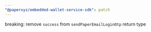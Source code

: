 ```yaml
---
"@paperxyz/embedded-wallet-service-sdk": patch
---
```


breaking: remove `success` from `sendPaperEmailLoginOtp` return type
